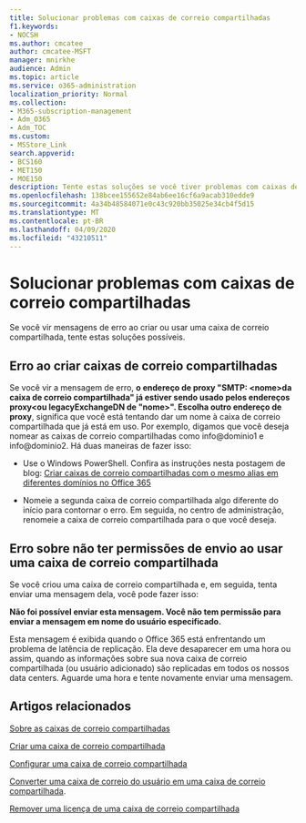 ```yaml
---
title: Solucionar problemas com caixas de correio compartilhadas
f1.keywords:
- NOCSH
ms.author: cmcatee
author: cmcatee-MSFT
manager: mnirkhe
audience: Admin
ms.topic: article
ms.service: o365-administration
localization_priority: Normal
ms.collection:
- M365-subscription-management
- Adm_O365
- Adm_TOC
ms.custom:
- MSStore_Link
search.appverid:
- BCS160
- MET150
- MOE150
description: Tente estas soluções se você tiver problemas com caixas de correio compartilhadas.
ms.openlocfilehash: 138bcee155652e84ab6ee16cf6a9acab310edde9
ms.sourcegitcommit: 4a34b48584071e0c43c920bb35025e34cb4f5d15
ms.translationtype: MT
ms.contentlocale: pt-BR
ms.lasthandoff: 04/09/2020
ms.locfileid: "43210511"
---
```

# <a name="resolve-issues-with-shared-mailboxes"></a>Solucionar problemas com caixas de correio compartilhadas

Se você vir mensagens de erro ao criar ou usar uma caixa de correio compartilhada, tente estas soluções possíveis. 

## <a name="error-when-creating-shared-mailboxes"></a>Erro ao criar caixas de correio compartilhadas
<a name="bkmk_Fix"> </a>

Se você vir a mensagem de erro, **o endereço de proxy "SMTP: <nome\>da caixa de correio compartilhada" já estiver sendo usado pelos endereços proxy\<ou legacyExchangeDN de "nome>". Escolha outro endereço de proxy**, significa que você está tentando dar um nome à caixa de correio compartilhada que já está em uso. Por exemplo, digamos que você deseja nomear as caixas de correio compartilhadas como info@dominio1 e info@dominio2. Há duas maneiras de fazer isso:

  - Use o Windows PowerShell. Confira as instruções nesta postagem de blog: [Criar caixas de correio compartilhadas com o mesmo alias em diferentes domínios no Office 365](https://www.cogmotive.com/blog/office-365-tips/create-shared-mailboxes-with-same-alias-at-different-domains-in-office-365)
    
  - Nomeie a segunda caixa de correio compartilhada algo diferente do início para contornar o erro. Em seguida, no centro de administração, renomeie a caixa de correio compartilhada para o que você deseja.

## <a name="error-about-not-having-send-permissions-when-using-a-shared-mailbox"></a>Erro sobre não ter permissões de envio ao usar uma caixa de correio compartilhada

Se você criou uma caixa de correio compartilhada e, em seguida, tenta enviar uma mensagem dela, você pode fazer isso:

**Não foi possível enviar esta mensagem. Você não tem permissão para enviar a mensagem em nome do usuário especificado.**

Esta mensagem é exibida quando o Office 365 está enfrentando um problema de latência de replicação. Ela deve desaparecer em uma hora ou assim, quando as informações sobre sua nova caixa de correio compartilhada (ou usuário adicionado) são replicadas em todos os nossos data centers. Aguarde uma hora e tente novamente enviar uma mensagem.

## <a name="related-articles"></a>Artigos relacionados

[Sobre as caixas de correio compartilhadas](about-shared-mailboxes.md)

[Criar uma caixa de correio compartilhada](create-a-shared-mailbox.md)

[Configurar uma caixa de correio compartilhada](configure-a-shared-mailbox.md)

[Converter uma caixa de correio do usuário em uma caixa de correio compartilhada](convert-user-mailbox-to-shared-mailbox.md).

[Remover uma licença de uma caixa de correio compartilhada](remove-license-from-shared-mailbox.md)


    

